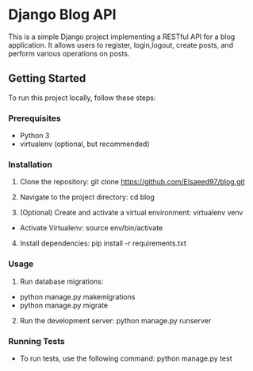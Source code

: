 # Django Blog API

This is a simple Django project implementing a RESTful API for a blog application. It allows users to register, login,logout, create posts, and perform various operations on posts.

## Getting Started

To run this project locally, follow these steps:

### Prerequisites

- Python 3
- virtualenv (optional, but recommended)

### Installation

1. Clone the repository: git clone https://github.com/Elsaeed97/blog.git

2. Navigate to the project directory: cd blog

3. (Optional) Create and activate a virtual environment: virtualenv venv

- Activate Virtualenv: source env/bin/activate

4. Install dependencies: pip install -r requirements.txt

### Usage

1. Run database migrations:

- python manage.py makemigrations
- python manage.py migrate

2. Run the development server: python manage.py runserver

### Running Tests

- To run tests, use the following command: python manage.py test
